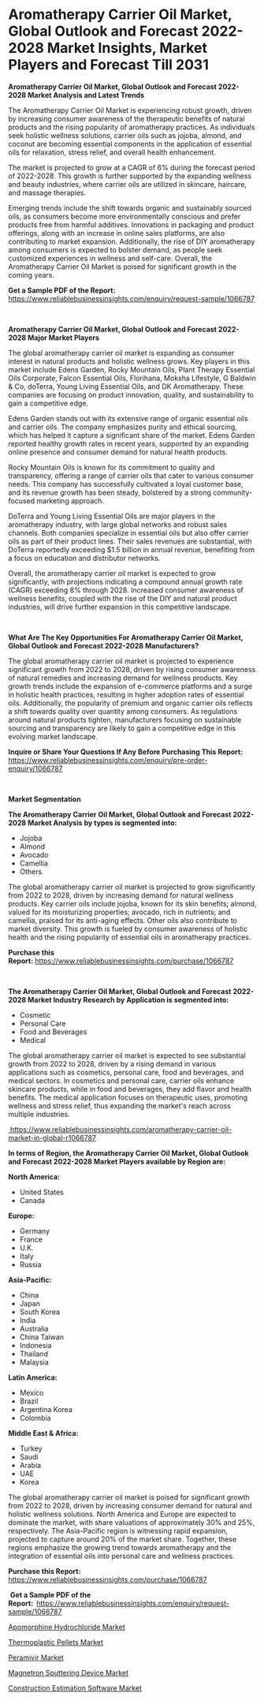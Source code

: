 <p><h1>Aromatherapy Carrier Oil Market, Global Outlook and Forecast 2022-2028 Market Insights, Market Players and Forecast Till 2031</h1></p><p><strong>Aromatherapy Carrier Oil Market, Global Outlook and Forecast 2022-2028 Market Analysis and Latest Trends</strong></p>
<p><p>The Aromatherapy Carrier Oil Market is experiencing robust growth, driven by increasing consumer awareness of the therapeutic benefits of natural products and the rising popularity of aromatherapy practices. As individuals seek holistic wellness solutions, carrier oils such as jojoba, almond, and coconut are becoming essential components in the application of essential oils for relaxation, stress relief, and overall health enhancement.</p><p>The market is projected to grow at a CAGR of 6% during the forecast period of 2022-2028. This growth is further supported by the expanding wellness and beauty industries, where carrier oils are utilized in skincare, haircare, and massage therapies. </p><p>Emerging trends include the shift towards organic and sustainably sourced oils, as consumers become more environmentally conscious and prefer products free from harmful additives. Innovations in packaging and product offerings, along with an increase in online sales platforms, are also contributing to market expansion. Additionally, the rise of DIY aromatherapy among consumers is expected to bolster demand, as people seek customized experiences in wellness and self-care. Overall, the Aromatherapy Carrier Oil Market is poised for significant growth in the coming years.</p></p>
<p><strong>Get a Sample PDF of the Report:&nbsp;</strong> <a href="https://www.reliablebusinessinsights.com/enquiry/request-sample/1066787">https://www.reliablebusinessinsights.com/enquiry/request-sample/1066787</a></p>
<p>&nbsp;</p>
<p><strong>Aromatherapy Carrier Oil Market, Global Outlook and Forecast 2022-2028 Major Market Players</strong></p>
<p><p>The global aromatherapy carrier oil market is expanding as consumer interest in natural products and holistic wellness grows. Key players in this market include Edens Garden, Rocky Mountain Oils, Plant Therapy Essential Oils Corporate, Falcon Essential Oils, Florihana, Moksha Lifestyle, G Baldwin & Co, doTerra, Young Living Essential Oils, and DK Aromatherapy. These companies are focusing on product innovation, quality, and sustainability to gain a competitive edge.</p><p>Edens Garden stands out with its extensive range of organic essential oils and carrier oils. The company emphasizes purity and ethical sourcing, which has helped it capture a significant share of the market. Edens Garden reported healthy growth rates in recent years, supported by an expanding online presence and consumer demand for natural health products.</p><p>Rocky Mountain Oils is known for its commitment to quality and transparency, offering a range of carrier oils that cater to various consumer needs. This company has successfully cultivated a loyal customer base, and its revenue growth has been steady, bolstered by a strong community-focused marketing approach.</p><p>DoTerra and Young Living Essential Oils are major players in the aromatherapy industry, with large global networks and robust sales channels. Both companies specialize in essential oils but also offer carrier oils as part of their product lines. Their sales revenues are substantial, with DoTerra reportedly exceeding $1.5 billion in annual revenue, benefiting from a focus on education and distributor networks.</p><p>Overall, the aromatherapy carrier oil market is expected to grow significantly, with projections indicating a compound annual growth rate (CAGR) exceeding 8% through 2028. Increased consumer awareness of wellness benefits, coupled with the rise of the DIY and natural product industries, will drive further expansion in this competitive landscape.</p></p>
<p>&nbsp;</p>
<p><strong>What Are The Key Opportunities For Aromatherapy Carrier Oil Market, Global Outlook and Forecast 2022-2028 Manufacturers?</strong></p>
<p><p>The global aromatherapy carrier oil market is projected to experience significant growth from 2022 to 2028, driven by rising consumer awareness of natural remedies and increasing demand for wellness products. Key growth trends include the expansion of e-commerce platforms and a surge in holistic health practices, resulting in higher adoption rates of essential oils. Additionally, the popularity of premium and organic carrier oils reflects a shift towards quality over quantity among consumers. As regulations around natural products tighten, manufacturers focusing on sustainable sourcing and transparency are likely to gain a competitive edge in this evolving market landscape.</p></p>
<p><strong>Inquire or Share Your Questions If Any Before Purchasing This Report:</strong> <a href="https://www.reliablebusinessinsights.com/enquiry/pre-order-enquiry/1066787">https://www.reliablebusinessinsights.com/enquiry/pre-order-enquiry/1066787</a></p>
<p>&nbsp;</p>
<p><strong>Market Segmentation</strong></p>
<p><strong>The Aromatherapy Carrier Oil Market, Global Outlook and Forecast 2022-2028 Market Analysis by types is segmented into:</strong></p>
<p><ul><li>Jojoba</li><li>Almond</li><li>Avocado</li><li>Camellia</li><li>Others</li></ul></p>
<p><p>The global aromatherapy carrier oil market is projected to grow significantly from 2022 to 2028, driven by increasing demand for natural wellness products. Key carrier oils include jojoba, known for its skin benefits; almond, valued for its moisturizing properties; avocado, rich in nutrients; and camellia, praised for its anti-aging effects. Other oils also contribute to market diversity. This growth is fueled by consumer awareness of holistic health and the rising popularity of essential oils in aromatherapy practices.</p></p>
<p><strong>Purchase this Report:&nbsp;</strong><a href="https://www.reliablebusinessinsights.com/purchase/1066787">https://www.reliablebusinessinsights.com/purchase/1066787</a></p>
<p>&nbsp;</p>
<p><strong>The Aromatherapy Carrier Oil Market, Global Outlook and Forecast 2022-2028 Market Industry Research by Application is segmented into:</strong></p>
<p><ul><li>Cosmetic</li><li>Personal Care</li><li>Food and Beverages</li><li>Medical</li></ul></p>
<p><p>The global aromatherapy carrier oil market is expected to see substantial growth from 2022 to 2028, driven by a rising demand in various applications such as cosmetics, personal care, food and beverages, and medical sectors. In cosmetics and personal care, carrier oils enhance skincare products, while in food and beverages, they add flavor and health benefits. The medical application focuses on therapeutic uses, promoting wellness and stress relief, thus expanding the market's reach across multiple industries.</p></p>
<p><a href="https://www.reliablebusinessinsights.com/aromatherapy-carrier-oil-market-in-global-r1066787">&nbsp;https://www.reliablebusinessinsights.com/aromatherapy-carrier-oil-market-in-global-r1066787</a></p>
<p><strong>In terms of Region, the Aromatherapy Carrier Oil Market, Global Outlook and Forecast 2022-2028 Market Players available by Region are:</strong></p>
<p>
    <p> <strong> North America: </strong>
        <ul>
            <li>United States</li>
            <li>Canada</li>
        </ul>
        </p> 
    <p> <strong> Europe: </strong>
        <ul>
            <li>Germany</li>
            <li>France</li>
            <li>U.K.</li>
            <li>Italy</li>
            <li>Russia</li>
        </ul>
        </p> 
    <p> <strong> Asia-Pacific: </strong>
        <ul>
            <li>China</li>
            <li>Japan</li>
            <li>South Korea</li>
            <li>India</li>
            <li>Australia</li>
            <li>China Taiwan</li>
            <li>Indonesia</li>
            <li>Thailand</li>
            <li>Malaysia</li>
        </ul>
        </p> 
    <p> <strong> Latin America: </strong>
        <ul>
            <li>Mexico</li>
            <li>Brazil</li>
            <li>Argentina Korea</li>
            <li>Colombia</li>
        </ul>
        </p> 
    <p> <strong> Middle East & Africa: </strong>
        <ul>
            <li>Turkey</li>
            <li>Saudi</li>
            <li>Arabia</li>
            <li>UAE</li>
            <li>Korea</li>
        </ul>
    </p>
    </p>
<p><p>The global aromatherapy carrier oil market is poised for significant growth from 2022 to 2028, driven by increasing consumer demand for natural and holistic wellness solutions. North America and Europe are expected to dominate the market, with share valuations of approximately 30% and 25%, respectively. The Asia-Pacific region is witnessing rapid expansion, projected to capture around 20% of the market share. Together, these regions emphasize the growing trend towards aromatherapy and the integration of essential oils into personal care and wellness practices.</p></p>
<p><strong>Purchase this Report: </strong><a href="https://www.reliablebusinessinsights.com/purchase/1066787">https://www.reliablebusinessinsights.com/purchase/1066787</a></p>
<p>&nbsp;<strong>Get a Sample PDF of the Report:&nbsp;&nbsp;</strong><a href="https://www.reliablebusinessinsights.com/enquiry/request-sample/1066787">https://www.reliablebusinessinsights.com/enquiry/request-sample/1066787</a></p>
<p><strong></strong></p>
<p><p><a href="https://www.linkedin.com/pulse/market-leaders-laggards-global-apomorphine-hydrochloride-0vbde?trackingId=N22QerF6TI6HZCg4kdXr8Q%3D%3D">Apomorphine Hydrochloride Market</a></p><p><a href="https://www.linkedin.com/pulse/thermoplastic-pellets-market-size-growing-cagr-78-report-zwb8e?trackingId=u4fSm29RQX2swTpgtGHTsQ%3D%3D">Thermoplastic Pellets Market</a></p><p><a href="https://www.linkedin.com/pulse/strategic-insights-global-peramivir-market-trends-2024-sgm0e?trackingId=E522FSrjSfah1lonklPY7A%3D%3D">Peramivir Market</a></p><p><a href="https://www.linkedin.com/pulse/magnetron-sputtering-device-market-forecasts-trends-impact-n2b6e?trackingId=in8%2Fhr7vSpufhtsdPCh%2BkA%3D%3D">Magnetron Sputtering Device Market</a></p><p><a href="https://issuu.com/reportprime-2/docs/construction-estimation-software-ma_1866e6b5c5e93a">Construction Estimation Software Market</a></p></p>